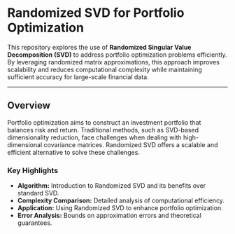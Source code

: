 # **Randomized SVD for Portfolio Optimization**

This repository explores the use of **Randomized Singular Value Decomposition (SVD)** to address portfolio optimization problems efficiently. By leveraging randomized matrix approximations, this approach improves scalability and reduces computational complexity while maintaining sufficient accuracy for large-scale financial data.

---

## **Overview**
Portfolio optimization aims to construct an investment portfolio that balances risk and return. Traditional methods, such as SVD-based dimensionality reduction, face challenges when dealing with high-dimensional covariance matrices. Randomized SVD offers a scalable and efficient alternative to solve these challenges.

### **Key Highlights**
- **Algorithm:** Introduction to Randomized SVD and its benefits over standard SVD.
- **Complexity Comparison:** Detailed analysis of computational efficiency.
- **Application:** Using Randomized SVD to enhance portfolio optimization.
- **Error Analysis:** Bounds on approximation errors and theoretical guarantees.

